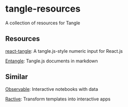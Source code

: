 # tangle-resources
A collection of resources for Tangle

## Resources

[react-tangle](https://github.com/tmcw/react-tangle): A tangle.js-style numeric input for React.js

[Entangle](https://github.com/rexgarland/Entangle): Tangle.js documents in markdown

## Similar

[Observable](https://observablehq.com/): Interactive notebooks with data

[Ractive](https://ractive.js.org/): Transform templates into interactive apps
